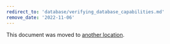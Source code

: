 ```yaml
---
redirect_to: 'database/verifying_database_capabilities.md'
remove_date: '2022-11-06'
---
```


This document was moved to [another location](database/verifying_database_capabilities.md).

<!-- This redirect file can be deleted after <2022-11-06>. -->
<!-- Redirects that point to other docs in the same project expire in three months. -->
<!-- Redirects that point to docs in a different project or site (for example, link is not relative and starts with `https:`) expire in one year. -->
<!-- Before deletion, see: https://docs.gitlab.com/ee/development/documentation/redirects.html -->
